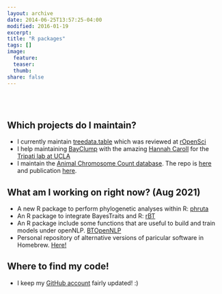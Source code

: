 ```yaml
---
layout: archive
date: 2014-06-25T13:57:25-04:00
modified: 2016-01-19
excerpt:
title: "R packages"
tags: []
image:
  feature:
  teaser:
  thumb:
share: false
---
```

<br />
<br />

## Which projects do I maintain?
- I currently maintain [treedata.table](https://github.com/ropensci/treedata.table) which was reviewed at [rOpenSci](https://ropensci.org/)
- I help maintaining [BayClump](https://github.com/Tripati-Lab/BayClump) with the amazing [Hannah Caroll](https://github.com/hannahcarroll) for the [Tripati lab at UCLA](http://atripati.bol.ucla.edu/)
- I maintain the [Animal Chromosome Count database](https://cromanpa94.github.io/ACC/). The repo is [here](https://github.com/cromanpa94/ACC) and publication [here](https://doi.org/10.1111/jeb.13884).

## What am I working on right now? (Aug 2021)
- A new R package to perform phylogenetic analyses within R: [phruta](https://github.com/cromanpa94/phruta)
- An R package to integrate BayesTraits and R: [rBT](https://github.com/cromanpa94/rBT)
- An R package include some functions that are useful to build and train models under openNLP. [BTOpenNLP](https://github.com/cromanpa94/BTOpenNLP)
- Personal repository of alternative versions of paricular software in Homebrew. [Here!](https://github.com/cromanpa94/Homebrew-AlternativeVersions)

## Where to find my code!
- I keep my [GitHub account](https://github.com/cromanpa94) fairly updated! :)
